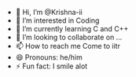- 👋 Hi, I’m @Krishna-ii
- 👀 I’m interested in Coding
- 🌱 I’m currently learning C and C++
- 💞️ I’m looking to collaborate on ...
- 📫 How to reach me Come to iitr
- 😄 Pronouns: he/him
- ⚡ Fun fact: I smile alot
<!---
Krishna-ii/Krishna-ii is a ✨ special ✨ repository because its `README.md` (this file) appears on your GitHub profile.
You can click the Preview link to take a look at your changes.
--->
